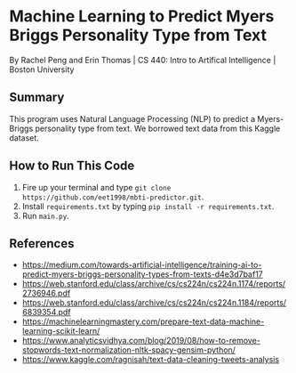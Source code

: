 # Machine Learning to Predict Myers Briggs Personality Type from Text
By Rachel Peng and Erin Thomas | CS 440: Intro to Artifical Intelligence | Boston University

## Summary
This program uses Natural Language Processing (NLP) to predict a Myers-Briggs personality type from text. We borrowed text data from this Kaggle dataset.

## How to Run This Code
1. Fire up your terminal and type `git clone https://github.com/eet1998/mbti-predictor.git`.
2. Install `requirements.txt` by typing `pip install -r requirements.txt`.
3. Run `main.py`.

## References
- https://medium.com/towards-artificial-intelligence/training-ai-to-predict-myers-briggs-personality-types-from-texts-d4e3d7baf17
- https://web.stanford.edu/class/archive/cs/cs224n/cs224n.1174/reports/2736946.pdf
- https://web.stanford.edu/class/archive/cs/cs224n/cs224n.1184/reports/6839354.pdf
- https://machinelearningmastery.com/prepare-text-data-machine-learning-scikit-learn/
- https://www.analyticsvidhya.com/blog/2019/08/how-to-remove-stopwords-text-normalization-nltk-spacy-gensim-python/
- https://www.kaggle.com/ragnisah/text-data-cleaning-tweets-analysis

